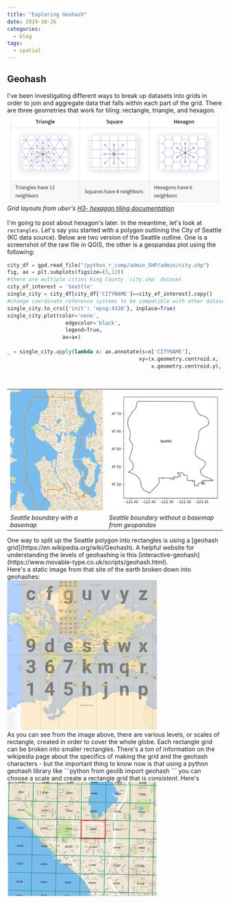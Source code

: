 ```yaml
---
title: "Exploring Geohash"
date: 2019-10-26
categories:
  - blog
tags:
  - spatial
---
```

## Geohash
I've been investigating different ways to break up datasets into grids in order to join and aggregate data that falls within each part of the grid. There are three geometries that work for tiling: rectangle, triangle, and hexagon.<br/>
<img src="/assets/images/tiling_uber.PNG" width=800><br/>
<em>Grid layouts from uber's [H3- hexagon tiling documentation](https://uber.github.io/h3/#/documentation/overview/use-cases)</em><br/>
<br/>
I'm going to post about hexagon's later. In the meantime, let's look at `rectangles`. Let's say you started with a polygon outlining the City of Seattle (KC data source). Below are two version of the Seattle outline. One is a screenshot of the raw file in QGIS, the other is a geopandas plot using the following:
```python
city_df = gpd.read_file("/python_r_comp/admin_SHP/admin/city.shp")
fig, ax = plt.subplots(figsize=(5,12))
#there are multiple cities King County `city.shp` dataset
city_of_interest = 'Seattle'
single_city = city_df[city_df['CITYNAME']==city_of_interest].copy()
#change coordinate reference systems to be compatible with other datasets
single_city.to_crs({'init': 'epsg:4326'}, inplace=True)
single_city.plot(color='none', 
                   edgecolor='black', 
                   legend=True,
                  ax=ax)

_ = single_city.apply(lambda x: ax.annotate(s=x['CITYNAME'], 
                                           xy=(x.geometry.centroid.x, 
                                               x.geometry.centroid.y), ha='center'),axis=1)
```
<br/>
<table>
<tr>
  <td><img src="/assets/images/seattle_boundary_w_basemap.PNG" width=300/></td>
  <td><img src="/assets/images/seattle_boundary_no_basemap.PNG" width=300/></td>
</tr>
<tr>
  <td><em>Seattle boundary with a basemap</em></td>
  <td><em>Seattle boundary without a basemap from geopandas</em></td>
</tr>
</table>
One way to split up the Seattle polygon into rectangles is using a [geohash grid](https://en.wikipedia.org/wiki/Geohash). A helpful website for understanding the levels of geohashing is this [interactive-geohash](https://www.movable-type.co.uk/scripts/geohash.html).
<br/>
Here's a static image from that site of the earth broken down into geohashes: <br />
<img src="/assets/images/geohash.jpg" width="350"><br/>
As you can see from the image above, there are various levels, or scales of rectangle, created in order to cover the whole globe. Each rectangle grid can be broken into smaller rectangles. There's a ton of information on the wikipedia page about the specifics of making the grid and the geohash characters - but the important thing to know now is that using a python geohash library like 
```python
from geolib import geohash
``` 
you can choose a scale and create a rectangle grid that is <em>consistent</em>. Here's 
<br/>
<img src="/assets/images/seattle_geohash_zoom_in.PNG" width="350"><br/>
